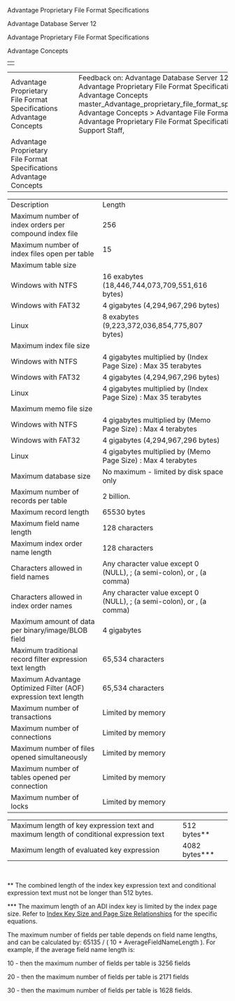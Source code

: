 Advantage Proprietary File Format Specifications




Advantage Database Server 12  

Advantage Proprietary File Format Specifications

Advantage Concepts

|  |
| --- |
|  |

|  |  |  |  |  |
| --- | --- | --- | --- | --- |
| Advantage Proprietary File Format Specifications  Advantage Concepts |  |  | Feedback on: Advantage Database Server 12 - Advantage Proprietary File Format Specifications Advantage Concepts master\_Advantage\_proprietary\_file\_format\_specifications Advantage Concepts > Advantage File Formats > Advantage Proprietary File Format Specifications / Dear Support Staff, |  |
| Advantage Proprietary File Format Specifications  Advantage Concepts |  |  |  |  |

|  |  |
| --- | --- |
| Description | Length |
| Maximum number of index orders per compound index file | 256 |
| Maximum number of index files open per table | 15 |
| Maximum table size |  |
| Windows with NTFS | 16 exabytes (18,446,744,073,709,551,616 bytes) |
| Windows with FAT32 | 4 gigabytes (4,294,967,296 bytes) |
| Linux | 8 exabytes (9,223,372,036,854,775,807 bytes) |
| Maximum index file size |  |
| Windows with NTFS | 4 gigabytes multiplied by (Index Page Size) : Max 35 terabytes |
| Windows with FAT32 | 4 gigabytes (4,294,967,296 bytes) |
| Linux | 4 gigabytes multiplied by (Index Page Size) : Max 35 terabytes |
| Maximum memo file size |  |
| Windows with NTFS | 4 gigabytes multiplied by (Memo Page Size) : Max 4 terabytes |
| Windows with FAT32 | 4 gigabytes (4,294,967,296 bytes) |
| Linux | 4 gigabytes multiplied by (Memo Page Size) : Max 4 terabytes |
| Maximum database size | No maximum - limited by disk space only |
| Maximum number of records per table | 2 billion. |
| Maximum record length | 65530 bytes |
| Maximum field name length | 128 characters |
| Maximum index order name length | 128 characters |
| Characters allowed in field names | Any character value except 0 (NULL), ; (a semi-colon), or , (a comma) |
| Characters allowed in index order names | Any character value except 0 (NULL), ; (a semi-colon), or , (a comma) |
| Maximum amount of data per binary/image/BLOB field | 4 gigabytes |
| Maximum traditional record filter expression text length | 65,534 characters |
| Maximum Advantage Optimized Filter (AOF) expression text length | 65,534 characters |
| Maximum number of transactions | Limited by memory |
| Maximum number of connections | Limited by memory |
| Maximum number of files opened simultaneously | Limited by memory |
| Maximum number of tables opened per connection | Limited by memory |
| Maximum number of locks | Limited by memory |

|  |  |
| --- | --- |
| Maximum length of key expression text and maximum length of conditional expression text | 512 bytes\*\* |
| Maximum length of evaluated key expression | 4082 bytes\*\*\* |

 

\*\* The combined length of the index key expression text and conditional expression text must not be longer than 512 bytes.

\*\*\* The maximum length of an ADI index key is limited by the index page size. Refer to [Index Key Size and Page Size Relationships](master_index_key_size_and_page_size_relationships.htm) for the specific equations.

The maximum number of fields per table depends on field name lengths, and can be calculated by: 65135 / ( 10 + AverageFieldNameLength ). For example, if the average field name length is:

10 - then the maximum number of fields per table is 3256 fields

20 - then the maximum number of fields per table is 2171 fields

30 - then the maximum number of fields per table is 1628 fields.